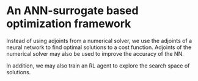 # An ANN-surrogate based optimization framework
Instead of using adjoints from a numerical solver, we use the adjoints of a neural network to find optimal solutions to a cost function. Adjoints of the numerical solver may also be used to improve the accuracy of the NN. 

In addition, we may also train an RL agent to explore the search space of solutions. 